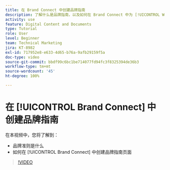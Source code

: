 ```yaml
---
title: 在 Brand Connect 中创建品牌指南
description: 了解什么是品牌指南，以及如何在 Brand Connect 中为 [!UICONTROL Workfront DAM] 创建品牌指南页面。
activity: use
feature: Digital Content and Documents
type: Tutorial
role: User
level: Beginner
team: Technical Marketing
jira: KT-8982
exl-id: 717952e8-e633-4d65-b76a-9afb29159f5a
doc-type: video
source-git-commit: bbdf99c6bc1be714077fd94fc3f8325394de36b3
workflow-type: tm+mt
source-wordcount: '45'
ht-degree: 100%

---
```


# 在 [!UICONTROL Brand Connect] 中创建品牌指南

在本视频中，您将了解到：

* 品牌准则是什么
* 如何在 [!UICONTROL Brand Connect] 中创建品牌指南页面

>[!VIDEO](https://video.tv.adobe.com/v/3418760/?quality=12&learn=on&enablevpops=1&captions=chi_hans)
